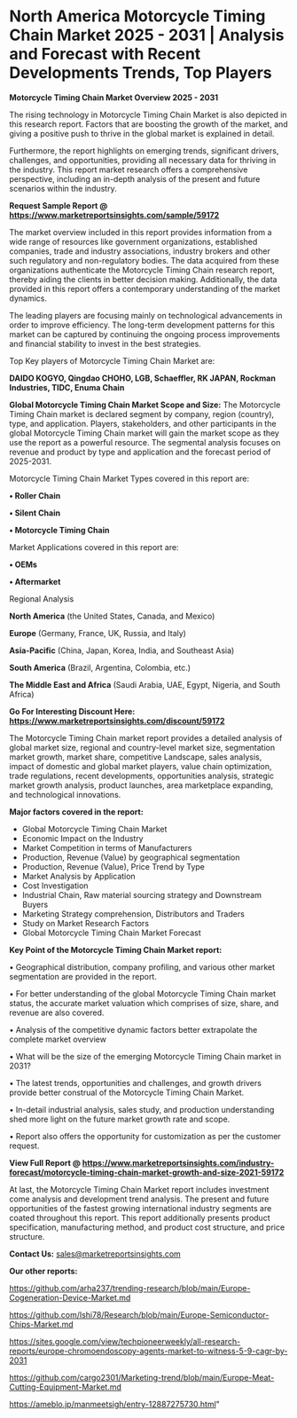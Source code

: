 # North America Motorcycle Timing Chain Market 2025 - 2031 | Analysis and Forecast with Recent Developments Trends, Top Players

<Strong> Motorcycle Timing Chain Market Overview 2025 - 2031</strong>

The rising technology in Motorcycle Timing Chain Market is also depicted in this research report. Factors that are boosting the growth of the market, and giving a positive push to thrive in the global market is explained in detail.

Furthermore, the report highlights on emerging trends, significant drivers, challenges, and opportunities, providing all necessary data for thriving in the industry. This report market research offers a comprehensive perspective, including an in-depth analysis of the present and future scenarios within the industry.

<strong>Request Sample Report @ <a href=https://www.marketreportsinsights.com/sample/59172>https://www.marketreportsinsights.com/sample/59172</a></strong>

The market overview included in this report provides information from a wide range of resources like government organizations, established companies, trade and industry associations, industry brokers and other such regulatory and non-regulatory bodies. The data acquired from these organizations authenticate the Motorcycle Timing Chain research report, thereby aiding the clients in better decision making. Additionally, the data provided in this report offers a contemporary understanding of the market dynamics.

The leading players are focusing mainly on technological advancements in order to improve efficiency. The long-term development patterns for this market can be captured by continuing the ongoing process improvements and financial stability to invest in the best strategies.

Top Key players of Motorcycle Timing Chain Market are:

<strong>DAIDO KOGYO, Qingdao CHOHO, LGB, Schaeffler, RK JAPAN, Rockman Industries, TIDC, Enuma Chain</strong>

<strong><b>Global Motorcycle Timing Chain Market Scope and Size:</b></strong>
The Motorcycle Timing Chain market is declared segment by company, region (country), type, and application. Players, stakeholders, and other participants in the global Motorcycle Timing Chain market will gain the market scope as they use the report as a powerful resource. The segmental analysis focuses on revenue and product by type and application and the forecast period of 2025-2031.

Motorcycle Timing Chain Market Types covered in this report are:

<strong>• Roller Chain

• Silent Chain

• Motorcycle Timing Chain</strong>

Market Applications covered in this report are:

<strong>• OEMs

• Aftermarket</strong> 

Regional Analysis

<strong>North America</strong> (the United States, Canada, and Mexico)

<strong>Europe</strong> (Germany, France, UK, Russia, and Italy)

<strong>Asia-Pacific</strong> (China, Japan, Korea, India, and Southeast Asia)

<strong>South America</strong> (Brazil, Argentina, Colombia, etc.)

<strong>The Middle East and Africa</strong> (Saudi Arabia, UAE, Egypt, Nigeria, and South Africa)

<strong>Go For Interesting Discount Here: <a href=https://www.marketreportsinsights.com/discount/59172>https://www.marketreportsinsights.com/discount/59172</a></strong>

The Motorcycle Timing Chain market report provides a detailed analysis of global market size, regional and country-level market size, segmentation market growth, market share, competitive Landscape, sales analysis, impact of domestic and global market players, value chain optimization, trade regulations, recent developments, opportunities analysis, strategic market growth analysis, product launches, area marketplace expanding, and technological innovations.

<strong><b>Major factors covered in the report:</b></strong>
<ul>
  <li>Global Motorcycle Timing Chain Market </li>
  <li>Economic Impact on the Industry</li>
  <li>Market Competition in terms of Manufacturers</li>
  <li>Production, Revenue (Value) by geographical segmentation</li>
  <li>Production, Revenue (Value), Price Trend by Type</li>
  <li>Market Analysis by Application</li>
  <li>Cost Investigation</li>
  <li>Industrial Chain, Raw material sourcing strategy and Downstream Buyers</li>
  <li>Marketing Strategy comprehension, Distributors and Traders</li>
  <li>Study on Market Research Factors</li>
  <li>Global Motorcycle Timing Chain Market Forecast</li>
</ul>

<strong><b>Key Point of the Motorcycle Timing Chain Market report:</b></strong>

• Geographical distribution, company profiling, and various other market segmentation are provided in the report.

• For better understanding of the global Motorcycle Timing Chain market status, the accurate market valuation which comprises of size, share, and revenue are also covered.

• Analysis of the competitive dynamic factors better extrapolate the complete market overview

• What will be the size of the emerging Motorcycle Timing Chain market in 2031?

• The latest trends, opportunities and challenges, and growth drivers provide better construal of the Motorcycle Timing Chain Market.

• In-detail industrial analysis, sales study, and production understanding shed more light on the future market growth rate and scope.

• Report also offers the opportunity for customization as per the customer request.

<strong><b>View Full Report @ <a href=https://www.marketreportsinsights.com/industry-forecast/motorcycle-timing-chain-market-growth-and-size-2021-59172>https://www.marketreportsinsights.com/industry-forecast/motorcycle-timing-chain-market-growth-and-size-2021-59172</a></b></strong>


At last, the Motorcycle Timing Chain Market report includes investment come analysis and development trend analysis. The present and future opportunities of the fastest growing international industry segments are coated throughout this report. This report additionally presents product specification, manufacturing method, and product cost structure, and price structure.

<strong>Contact Us:</strong>
sales@marketreportsinsights.com

<strong>Our other reports:</strong>

<a href=https://github.com/arha237/trending-research/blob/main/Europe-Cogeneration-Device-Market.md>https://github.com/arha237/trending-research/blob/main/Europe-Cogeneration-Device-Market.md</a>

<a href=https://github.com/Ishi78/Research/blob/main/Europe-Semiconductor-Chips-Market.md>https://github.com/Ishi78/Research/blob/main/Europe-Semiconductor-Chips-Market.md</a>

<a href=https://sites.google.com/view/techpioneerweekly/all-research-reports/europe-chromoendoscopy-agents-market-to-witness-5-9-cagr-by-2031>https://sites.google.com/view/techpioneerweekly/all-research-reports/europe-chromoendoscopy-agents-market-to-witness-5-9-cagr-by-2031</a>

<a href=https://github.com/cargo2301/Marketing-trend/blob/main/Europe-Meat-Cutting-Equipment-Market.md>https://github.com/cargo2301/Marketing-trend/blob/main/Europe-Meat-Cutting-Equipment-Market.md</a>

<a href=https://ameblo.jp/manmeetsigh/entry-12887275730.html>https://ameblo.jp/manmeetsigh/entry-12887275730.html</a>"
